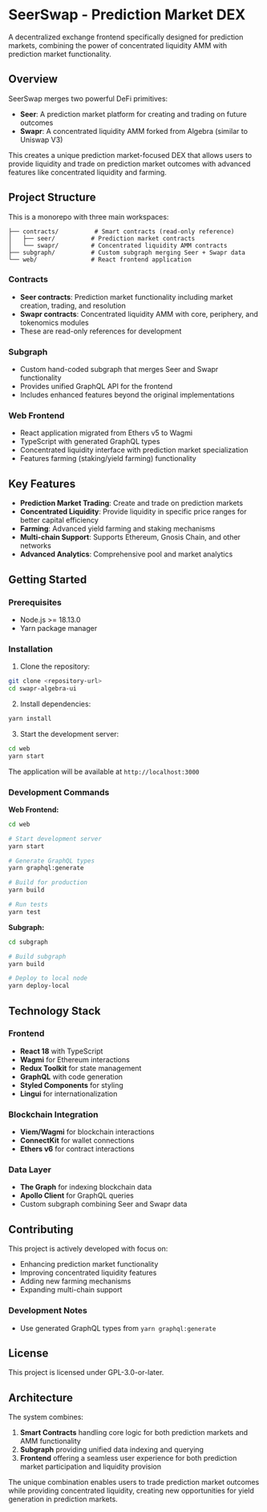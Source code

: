 # SeerSwap - Prediction Market DEX

A decentralized exchange frontend specifically designed for prediction markets, combining the power of concentrated liquidity AMM with prediction market functionality.

## Overview

SeerSwap merges two powerful DeFi primitives:
- **Seer**: A prediction market platform for creating and trading on future outcomes
- **Swapr**: A concentrated liquidity AMM forked from Algebra (similar to Uniswap V3)

This creates a unique prediction market-focused DEX that allows users to provide liquidity and trade on prediction market outcomes with advanced features like concentrated liquidity and farming.

## Project Structure

This is a monorepo with three main workspaces:

```
├── contracts/          # Smart contracts (read-only reference)
│   ├── seer/          # Prediction market contracts
│   └── swapr/         # Concentrated liquidity AMM contracts
├── subgraph/          # Custom subgraph merging Seer + Swapr data  
└── web/               # React frontend application
```

### Contracts
- **Seer contracts**: Prediction market functionality including market creation, trading, and resolution
- **Swapr contracts**: Concentrated liquidity AMM with core, periphery, and tokenomics modules
- These are read-only references for development

### Subgraph
- Custom hand-coded subgraph that merges Seer and Swapr functionality
- Provides unified GraphQL API for the frontend
- Includes enhanced features beyond the original implementations

### Web Frontend
- React application migrated from Ethers v5 to Wagmi
- TypeScript with generated GraphQL types
- Concentrated liquidity interface with prediction market specialization
- Features farming (staking/yield farming) functionality

## Key Features

- **Prediction Market Trading**: Create and trade on prediction markets
- **Concentrated Liquidity**: Provide liquidity in specific price ranges for better capital efficiency  
- **Farming**: Advanced yield farming and staking mechanisms
- **Multi-chain Support**: Supports Ethereum, Gnosis Chain, and other networks
- **Advanced Analytics**: Comprehensive pool and market analytics

## Getting Started

### Prerequisites
- Node.js >= 18.13.0
- Yarn package manager

### Installation

1. Clone the repository:
```bash
git clone <repository-url>
cd swapr-algebra-ui
```

2. Install dependencies:
```bash
yarn install
```

3. Start the development server:
```bash
cd web
yarn start
```

The application will be available at `http://localhost:3000`

### Development Commands

**Web Frontend:**
```bash
cd web

# Start development server
yarn start

# Generate GraphQL types
yarn graphql:generate

# Build for production
yarn build

# Run tests
yarn test
```

**Subgraph:**
```bash
cd subgraph

# Build subgraph
yarn build

# Deploy to local node
yarn deploy-local
```

## Technology Stack

### Frontend
- **React 18** with TypeScript
- **Wagmi** for Ethereum interactions
- **Redux Toolkit** for state management
- **GraphQL** with code generation
- **Styled Components** for styling
- **Lingui** for internationalization

### Blockchain Integration
- **Viem/Wagmi** for blockchain interactions
- **ConnectKit** for wallet connections
- **Ethers v6** for contract interactions

### Data Layer
- **The Graph** for indexing blockchain data
- **Apollo Client** for GraphQL queries
- Custom subgraph combining Seer and Swapr data

## Contributing

This project is actively developed with focus on:
- Enhancing prediction market functionality
- Improving concentrated liquidity features
- Adding new farming mechanisms
- Expanding multi-chain support

### Development Notes
- Use generated GraphQL types from `yarn graphql:generate`
## License

This project is licensed under GPL-3.0-or-later.

## Architecture

The system combines:
1. **Smart Contracts** handling core logic for both prediction markets and AMM functionality
2. **Subgraph** providing unified data indexing and querying
3. **Frontend** offering a seamless user experience for both prediction market participation and liquidity provision

The unique combination enables users to trade prediction market outcomes while providing concentrated liquidity, creating new opportunities for yield generation in prediction markets.
